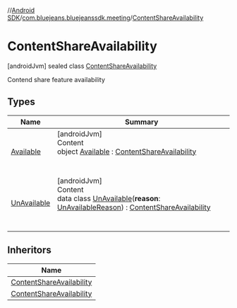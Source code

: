 //[Android SDK](../../../index.md)/[com.bluejeans.bluejeanssdk.meeting](../index.md)/[ContentShareAvailability](index.md)



# ContentShareAvailability  
 [androidJvm] sealed class [ContentShareAvailability](index.md)

Contend share feature availability

   


## Types  
  
|  Name |  Summary | 
|---|---|
| <a name="com.bluejeans.bluejeanssdk.meeting/ContentShareAvailability.Available///PointingToDeclaration/"></a>[Available](-available/index.md)| <a name="com.bluejeans.bluejeanssdk.meeting/ContentShareAvailability.Available///PointingToDeclaration/"></a>[androidJvm]  <br>Content  <br>object [Available](-available/index.md) : [ContentShareAvailability](index.md)  <br><br><br>|
| <a name="com.bluejeans.bluejeanssdk.meeting/ContentShareAvailability.UnAvailable///PointingToDeclaration/"></a>[UnAvailable](-un-available/index.md)| <a name="com.bluejeans.bluejeanssdk.meeting/ContentShareAvailability.UnAvailable///PointingToDeclaration/"></a>[androidJvm]  <br>Content  <br>data class [UnAvailable](-un-available/index.md)(**reason**: [UnAvailableReason](../-un-available-reason/index.md)) : [ContentShareAvailability](index.md)  <br><br><br>|


## Inheritors  
  
|  Name | 
|---|
| <a name="com.bluejeans.bluejeanssdk.meeting/ContentShareAvailability.Available///PointingToDeclaration/"></a>[ContentShareAvailability](-available/index.md)|
| <a name="com.bluejeans.bluejeanssdk.meeting/ContentShareAvailability.UnAvailable///PointingToDeclaration/"></a>[ContentShareAvailability](-un-available/index.md)|

